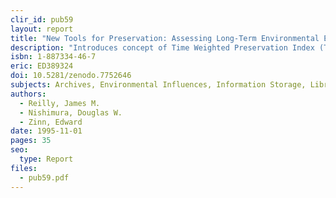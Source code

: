 ```yaml
---
clir_id: pub59
layout: report
title: "New Tools for Preservation: Assessing Long-Term Environmental Effects on Library and Archives Collections"
description: "Introduces concept of Time Weighted Preservation Index (TWPI), a new way to measure how temperature and humidity changes affect storage environments for paper, photographs, magnetic tape, and any type of organic material. Explains how small changes in storage can significantly extend life of collections."
isbn: 1-887334-46-7
eric: ED389324
doi: 10.5281/zenodo.7752646
subjects: Archives, Environmental Influences, Information Storage, Library Collections, Library Technical Processes, Magnetic Disks, Photographs, Preservation, Printed Materials, Records Management
authors: 
  - Reilly, James M.
  - Nishimura, Douglas W.
  - Zinn, Edward
date: 1995-11-01
pages: 35
seo:
  type: Report
files:
  - pub59.pdf
---
```

